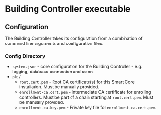 Building Controller executable
==============================

## Configuration
The Building Controller takes its configuration from a combination of command line arguments and configuration files.

### Config Directory
 - `system.json` - core configuration for the Building Controller - e.g. logging, database connection and so on
 - `pki/`
   - `root.cert.pem` - Root CA certificate(s) for this Smart Core installation. Must be manually provided.
   - `enrollment-ca.cert.pem` - Intermediate CA certificate for enrolling controllers. Must be part of a chain starting
      at `root.cert.pem`. Must be manually provided.
   - `enrollment-ca.key.pem` - Private key file for `enrollment-ca.cert.pem`. 